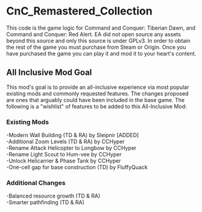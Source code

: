 # CnC_Remastered_Collection

This code is the game logic for Command and Conquer: Tiberian Dawn, and Command and Conquer: Red Alert. 
EA did not open source any assets beyond this source and only this source is under GPLv3. In order to obtain the rest of the game 
you must purchase from Steam or Origin. Once you have purchased the game you can play it and mod it to your heart's content.

## All Inclusive Mod Goal

This mod's goal is to provide an all-inclusive experience via most popular existing mods and commonly requested features. The changes proposed
are ones that arguably could have been included in the base game. The following is a "wishlist" of features to be added to this All-Inclusive Mod:

### Existing Mods
-Modern Wall Building (TD & RA) by Sleipnir [ADDED]   
-Additional Zoom Levels (TD & RA) by CCHyper  
-Rename Attack Helicopter to Longbow by CCHyper  
-Rename Light Scout to Hum-vee by CCHyper  
-Unlock Helicarrier & Phase Tank by CCHyper  
-One-cell gap for base construction (TD) by FluffyQuack  

### Additional Changes
-Balanced resource growth (TD & RA)  
-Smarter pathfinding (TD & RA)



